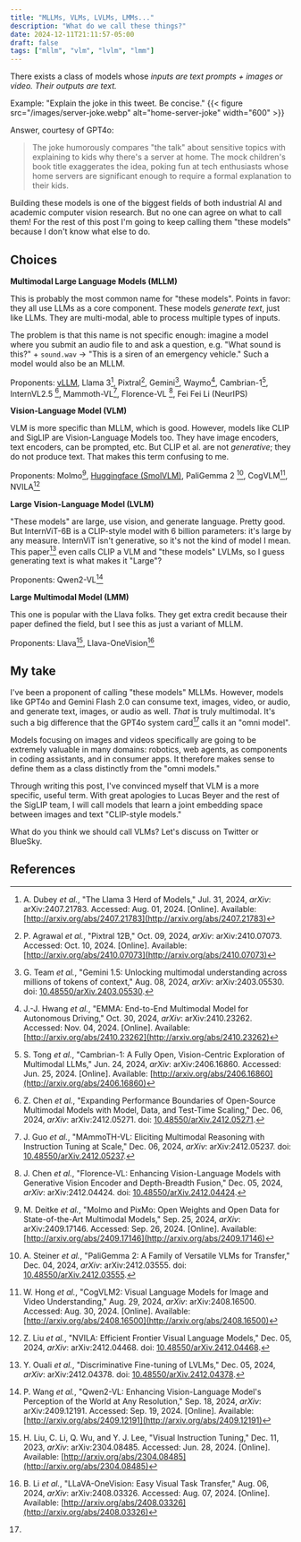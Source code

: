 ```yaml
---
title: "MLLMs, VLMs, LVLMs, LMMs..."
description: "What do we call these things?"
date: 2024-12-11T21:11:57-05:00
draft: false
tags: ["mllm", "vlm", "lvlm", "lmm"]
---
```




There exists a class of models whose *inputs are text prompts + images or video. Their outputs are text.* 

Example:  "Explain the joke in this tweet. Be concise."
{{< figure src="/images/server-joke.webp" alt="home-server-joke" width="600" >}}

Answer, courtesy of GPT4o:
> The joke humorously compares "the talk" about sensitive topics with explaining to kids why there's a server at home. The mock children's book title exaggerates the idea, poking fun at tech enthusiasts whose home servers are significant enough to require a formal explanation to their kids.

Building these models is one of the biggest fields of both industrial AI and academic computer vision research. But no one can agree on what to call them! For the rest of this post I'm going to keep calling them "these models" because I don't know what else to do.

## Choices

**Multimodal Large Language Models (MLLM)**

This is probably the most common name for "these models". Points in favor: they all use LLMs as a core component. These models *generate text*, just like LLMs. They are multi-modal, able to process multiple types of inputs.

The problem is that this name is not specific enough: imagine a model where you submit an audio file to and ask a question, e.g. "What sound is this?"  + `sound.wav` -> "This is a siren of an emergency vehicle." Such a model would also be an MLLM. 

Proponents: [vLLM](https://docs.vllm.ai/en/latest/usage/multimodal_inputs.html#multimodal-inputs), Llama 3[^1], Pixtral[^2], Gemini[^3], Waymo[^4], Cambrian-1[^5], InternVL2.5 [^6], Mammoth-VL[^7], Florence-VL [^8], Fei Fei Li (NeurIPS)

**Vision-Language Model (VLM)**

VLM is more specific than MLLM, which is good. However, models like CLIP and SigLIP are Vision-Language Models too. They have image encoders, text encoders, can be prompted, etc. But CLIP et al. are not *generative*; they do not produce text. That makes this term confusing to me.  

Proponents: Molmo[^9], [Huggingface (SmolVLM)](https://huggingface.co/blog/smolvlm), PaliGemma 2 [^10], CogVLM[^11], NVILA[^12]

**Large Vision-Language Model (LVLM)**

"These models" are large, use vision, and generate language. Pretty good. But InternViT-6B is a CLIP-style model with 6 billion parameters: it's large by any measure. InternViT isn't generative, so it's not the kind of model I mean. This paper[^16] even calls CLIP a VLM and "these models" LVLMs, so I guess generating text is what makes it "Large"?

Proponents: Qwen2-VL[^13]

**Large Multimodal Model (LMM)**

This one is popular with the Llava folks. They get extra credit because their paper defined the field, but I see this as just a variant of MLLM. 

Proponents: Llava[^14], Llava-OneVision[^15]

## My take

I've been a proponent of calling "these models" MLLMs. However, models like GPT4o and Gemini Flash 2.0 can consume text, images, video, or audio, and generate text, images, or audio as well. *That* is truly multimodal. It's such a big difference that the GPT4o system card[^17] calls it an "omni model". 

Models focusing on images and videos specifically are going to be extremely valuable in many domains: robotics, web agents, as components in coding assistants, and in consumer apps. It therefore makes sense to define them as a class distinctly from the "omni models." 

Through writing this post, I've convinced myself that VLM is a more specific, useful term. With great apologies to Lucas Beyer and the rest of the SigLIP team, I will call models that learn a joint embedding space between images and text "CLIP-style models."

What do you think we should call VLMs? Let's discuss on Twitter or BlueSky. 

## References

[^1]: A. Dubey _et al._, "The Llama 3 Herd of Models," Jul. 31, 2024, _arXiv_: arXiv:2407.21783. Accessed: Aug. 01, 2024. [Online]. Available: [http://arxiv.org/abs/2407.21783](http://arxiv.org/abs/2407.21783)

[^2]: P. Agrawal _et al._, "Pixtral 12B," Oct. 09, 2024, _arXiv_: arXiv:2410.07073. Accessed: Oct. 10, 2024. [Online]. Available: [http://arxiv.org/abs/2410.07073](http://arxiv.org/abs/2410.07073)

[^3]: G. Team _et al._, "Gemini 1.5: Unlocking multimodal understanding across millions of tokens of context," Aug. 08, 2024, _arXiv_: arXiv:2403.05530. doi: [10.48550/arXiv.2403.05530](https://doi.org/10.48550/arXiv.2403.05530).

[^4]: J.-J. Hwang _et al._, "EMMA: End-to-End Multimodal Model for Autonomous Driving," Oct. 30, 2024, _arXiv_: arXiv:2410.23262. Accessed: Nov. 04, 2024. [Online]. Available: [http://arxiv.org/abs/2410.23262](http://arxiv.org/abs/2410.23262)

[^5]: S. Tong _et al._, "Cambrian-1: A Fully Open, Vision-Centric Exploration of Multimodal LLMs," Jun. 24, 2024, _arXiv_: arXiv:2406.16860. Accessed: Jun. 25, 2024. [Online]. Available: [http://arxiv.org/abs/2406.16860](http://arxiv.org/abs/2406.16860)

[^6]: Z. Chen _et al._, "Expanding Performance Boundaries of Open-Source Multimodal Models with Model, Data, and Test-Time Scaling," Dec. 06, 2024, _arXiv_: arXiv:2412.05271. doi: [10.48550/arXiv.2412.05271](https://doi.org/10.48550/arXiv.2412.05271).

[^7]: J. Guo _et al._, "MAmmoTH-VL: Eliciting Multimodal Reasoning with Instruction Tuning at Scale," Dec. 06, 2024, _arXiv_: arXiv:2412.05237. doi: [10.48550/arXiv.2412.05237](https://doi.org/10.48550/arXiv.2412.05237).

[^8]: J. Chen _et al._, "Florence-VL: Enhancing Vision-Language Models with Generative Vision Encoder and Depth-Breadth Fusion," Dec. 05, 2024, _arXiv_: arXiv:2412.04424. doi: [10.48550/arXiv.2412.04424](https://doi.org/10.48550/arXiv.2412.04424).

[^9]: M. Deitke _et al._, "Molmo and PixMo: Open Weights and Open Data for State-of-the-Art Multimodal Models," Sep. 25, 2024, _arXiv_: arXiv:2409.17146. Accessed: Sep. 26, 2024. [Online]. Available: [http://arxiv.org/abs/2409.17146](http://arxiv.org/abs/2409.17146)

[^10]: A. Steiner _et al._, "PaliGemma 2: A Family of Versatile VLMs for Transfer," Dec. 04, 2024, _arXiv_: arXiv:2412.03555. doi: [10.48550/arXiv.2412.03555](https://doi.org/10.48550/arXiv.2412.03555).

[^11]: W. Hong _et al._, "CogVLM2: Visual Language Models for Image and Video Understanding," Aug. 29, 2024, _arXiv_: arXiv:2408.16500. Accessed: Aug. 30, 2024. [Online]. Available: [http://arxiv.org/abs/2408.16500](http://arxiv.org/abs/2408.16500)

[^12]: Z. Liu _et al._, "NVILA: Efficient Frontier Visual Language Models," Dec. 05, 2024, _arXiv_: arXiv:2412.04468. doi: [10.48550/arXiv.2412.04468](https://doi.org/10.48550/arXiv.2412.04468).

[^13]: P. Wang _et al._, "Qwen2-VL: Enhancing Vision-Language Model's Perception of the World at Any Resolution," Sep. 18, 2024, _arXiv_: arXiv:2409.12191. Accessed: Sep. 19, 2024. [Online]. Available: [http://arxiv.org/abs/2409.12191](http://arxiv.org/abs/2409.12191)

[^14]: H. Liu, C. Li, Q. Wu, and Y. J. Lee, "Visual Instruction Tuning," Dec. 11, 2023, _arXiv_: arXiv:2304.08485. Accessed: Jun. 28, 2024. [Online]. Available: [http://arxiv.org/abs/2304.08485](http://arxiv.org/abs/2304.08485)

[^15]: B. Li _et al._, "LLaVA-OneVision: Easy Visual Task Transfer," Aug. 06, 2024, _arXiv_: arXiv:2408.03326. Accessed: Aug. 07, 2024. [Online]. Available: [http://arxiv.org/abs/2408.03326](http://arxiv.org/abs/2408.03326)

[^16]: Y. Ouali _et al._, "Discriminative Fine-tuning of LVLMs," Dec. 05, 2024, _arXiv_: arXiv:2412.04378. doi: [10.48550/arXiv.2412.04378](https://doi.org/10.48550/arXiv.2412.04378).

[^17]: 